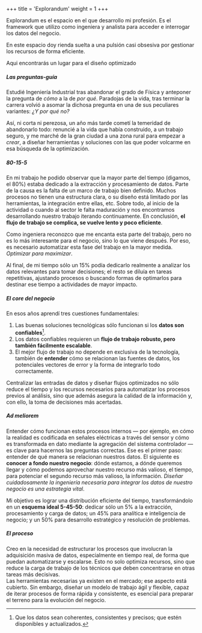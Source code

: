+++
title = 'Explorandum'
weight = 1
+++

Explorandum es el espacio en el que desarrollo mi profesión. Es el framework que utilizo como ingeniera y analista para acceder e interrogar los datos del negocio.    

En este espacio doy rienda suelta a una pulsión casi obsesiva por gestionar los recursos de forma eficiente.  

Aqui encontrarás un lugar para el diseño optimizado

##### Las preguntas-guía

Estudié Ingeniería Industrial tras abandonar el grado de Física y anteponer la pregunta de *cómo* a la de *por qué*. Paradojas de la vida, tras terminar la carrera volvió a asomar la dichosa pregunta en una de sus peculiares variantes: *¿Y por qué no?* 

Así, ni corta ni perezosa, un año más tarde cometí la temeridad de abandonarlo todo: renuncié a la vida que había construido, a un trabajo seguro, y me marché de la gran ciudad a una zona rural para empezar a *crear*, a diseñar herramientas y soluciones con las que poder volcarme en esa búsqueda de la optimización.  

##### 80-15-5

En mi trabajo he podido observar que la mayor parte del tiempo (digamos, el 80%) estaba dedicado a la extracción y procesamiento de datos. Parte de la causa es la falta de un marco de trabajo bien definido. Muchos procesos no tienen una estructura clara, o su diseño está limitado por las herramientas, la integración entre ellas, etc. Sobre todo, al inicio de la actividad o cuando al sector le falta maduración y nos encontramos desarrollando nuestro trabajo iterando continuamente. En conclusión, **el flujo de trabajo se complica, se vuelve lento y poco eficiente**. 

Como ingeniera reconozco que me encanta esta parte del trabajo, pero no es lo más interesante para el negocio, sino lo que viene después. Por eso, es necesario automatizar esta fase del trabajo en la mayor medida. *Optimizar para maximizar*.

Al final, de mi tiempo sólo un 15% podía dedicarlo realmente a analizar los datos relevantes para tomar decisiones; el resto se diluía en tareas repetitivas, ajustando procesos o buscando formas de optimarlos para destinar ese tiempo a actividades de mayor impacto.

##### El *core* del negocio

En esos años aprendí tres cuestiones fundamentales:
1. Las buenas soluciones tecnológicas sólo funcionan si los **datos son confiables**[^1].
2. Los datos confiables requieren un **flujo de trabajo robusto, pero también fácilmente escalable**.
3. El mejor flujo de trabajo no depende en exclusiva de la tecnología, también de **entender** cómo se relacionan las fuentes de datos, los potenciales vectores de error y la forma de integrarlo todo correctamente.  

Centralizar las entradas de datos y diseñar flujos optimizados no sólo reduce el tiempo y los recursos necesarios para automatizar los procesos previos al análisis, sino que además asegura la calidad de la información y, con ello, la toma de decisiones más acertadas.

##### *Ad meliorem*

Entender cómo funcionan estos procesos internos — por ejemplo, en cómo la realidad es codificada en señales eléctricas a través del sensor y cómo es transformada en dato mediante la agregación del sistema controlador — es clave para hacernos las preguntas correctas. Ese es el primer paso: entender de qué manera se relacionan nuestros datos.
El siguiente es **conocer a fondo nuestro negocio**: dónde estamos, a dónde queremos llegar y cómo podemos aprovechar nuestro recurso más valioso, el tiempo, para potenciar el segundo recurso más valioso, la información. *Diseñar cuidadosamente la ingeniería necesaria para integrar los datos de nuestro negocio es una estrategia vital*.  

Mi objetivo es lograr una distribución eficiente del tiempo, transformándolo en un **esquema ideal 5-45-50**: dedicar sólo un 5% a la extracción, procesamiento y carga de datos; un 45% para analítica e inteligencia de negocio; y un 50% para desarrollo estratégico y resolución de problemas.  

##### El proceso

Creo en la necesidad de estructurar los procesos que involucran la adquisición masiva de datos, especialmente en tiempo real, de forma que puedan automatizarse y escalarse. Esto no solo optimiza recursos, sino que reduce la carga de trabajo de los técnicos que deben concentrarse en otras tareas más decisivas.    
Las herramientas necesarias ya existen en el mercado; ese aspecto está cubierto. Sin embargo, diseñar un modelo de trabajo ágil y flexible, capaz de iterar procesos de forma rápida y consistente, es esencial para preparar el terreno para la evolución del negocio.

[^1]: Que los datos sean coherentes, consistentes y precisos; que estén disponibles y  actualizados.

 